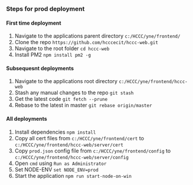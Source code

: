 ### Steps for prod deployment

#### First time deployment

1. Navigate to the applications parent directory `c:/HCCC/yne/frontend/`
2. Clone the repo `https://github.com/hcccecit/hccc-web.git`
3. Navigate to the root folder `cd hccc-web`
4. Install PM2 `npm install pm2 -g`


#### Subsequesnt deployments

1. Navigate to the applications root directory `c:/HCCC/yne/frontend/hccc-web`
2. Stash any manual changes to the repo `git stash`
3. Get the latest code `git fetch --prune`
4. Rebase to the latest in master `git rebase origin/master`


#### All deployments

1. Install dependencies `npm install`
2. Copy all cert files from `c:/HCCC/yne/frontend/cert` to `c:/HCCC/yne/frontend/hccc-web/server/cert`
3. Copy `prod.json` config file from `c:/HCCC/yne/frontend/config` to `c:/HCCC/yne/frontend/hccc-web/server/config`
4. Open `cmd` using `Run as Administrator`
5. Set NODE-ENV `set NODE_ENV=prod`
6. Start the application `npm run start-node-on-win`


